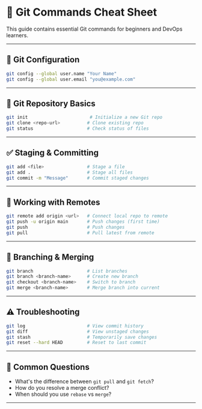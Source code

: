
# 📘 Git Commands Cheat Sheet

This guide contains essential Git commands for beginners and DevOps learners.

---

## 🔧 Git Configuration

```bash
git config --global user.name "Your Name"
git config --global user.email "you@example.com"
```

---

## 📂 Git Repository Basics

```bash
git init                       # Initialize a new Git repo
git clone <repo-url>          # Clone existing repo
git status                    # Check status of files
```

---

## ✅ Staging & Committing

```bash
git add <file>                # Stage a file
git add .                     # Stage all files
git commit -m "Message"       # Commit staged changes
```

---

## 🚀 Working with Remotes

```bash
git remote add origin <url>   # Connect local repo to remote
git push -u origin main       # Push changes (first time)
git push                      # Push changes
git pull                      # Pull latest from remote
```

---

## 🌱 Branching & Merging

```bash
git branch                    # List branches
git branch <branch-name>      # Create new branch
git checkout <branch-name>    # Switch to branch
git merge <branch-name>       # Merge branch into current
```

---

## ⚠️ Troubleshooting

```bash
git log                       # View commit history
git diff                      # View unstaged changes
git stash                     # Temporarily save changes
git reset --hard HEAD         # Reset to last commit
```

---

## 🤯 Common Questions

- What's the difference between `git pull` and `git fetch`?
- How do you resolve a merge conflict?
- When should you use `rebase` vs `merge`?

---
